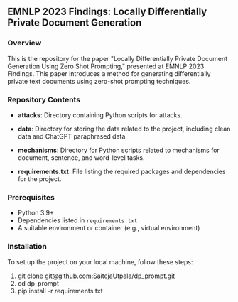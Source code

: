 ## EMNLP 2023 Findings: Locally Differentially Private Document Generation

### Overview

This is the repository for the paper "Locally Differentially Private Document Generation Using Zero Shot Prompting," presented at EMNLP 2023 Findings. This paper introduces a method for generating differentially private text documents using zero-shot prompting techniques.

### Repository Contents


- **attacks**: Directory containing Python scripts for attacks.

- **data**: Directory for storing the data related to the project, including clean data and ChatGPT paraphrased data.

- **mechanisms**: Directory for Python scripts related to mechanisms for document, sentence, and word-level tasks.

- **requirements.txt**: File listing the required packages and dependencies for the project.

### Prerequisites

- Python 3.9+
- Dependencies listed in `requirements.txt`
- A suitable environment or container (e.g., virtual environment)

### Installation

To set up the project on your local machine, follow these steps:


1. git clone git@github.com:SaitejaUtpala/dp_prompt.git
2. cd dp_prompt
3. pip install -r requirements.txt


